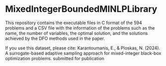 # MixedIntegerBoundedMINLPLibrary

This repository contains the executable files in C format of the 594 problems and a CSV file with the information of the problems such as the name, the number of variables, the optimal solution, and the solutions achieved by the DFO methods used in the paper.

If you use this dataset, please cite:
Karantoumanis, E., & Ploskas, N. (2024). A surrogate-based adaptive sampling approach for mixed-integer black-box optimization problems. submitted for publication
